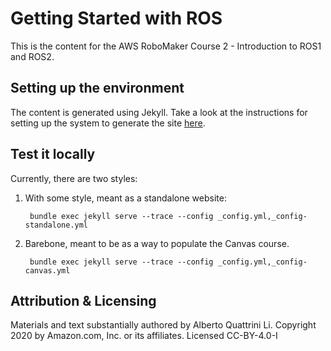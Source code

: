 # Getting Started with ROS

This is the content for the AWS RoboMaker Course 2 - Introduction to ROS1 and ROS2.

## Setting up the environment
The content is generated using Jekyll. Take a look at the instructions for setting up the system to generate the site [here](https://jekyllrb.com/docs/).

## Test it locally
Currently, there are two styles:
1. With some style, meant as a standalone website:

        bundle exec jekyll serve --trace --config _config.yml,_config-standalone.yml

2. Barebone, meant to be as a way to populate the Canvas course.

        bundle exec jekyll serve --trace --config _config.yml,_config-canvas.yml

## Attribution & Licensing

Materials and text substantially authored by Alberto Quattrini Li. Copyright 2020 by Amazon.com, Inc. or its affiliates. Licensed CC-BY-4.0-I
